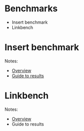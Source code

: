 
# Benchmarks
* Insert benchmark
* Linkbench

# Insert benchmark

Notes:
* [Overview](http://smalldatum.blogspot.com/2017/06/the-insert-benchmark.html)
* [Guide to results](ibench-results.md)

# Linkbench

Notes:
* [Overview](http://smalldatum.blogspot.com/2017/06/all-about-linkbench.html)
* Guide to results
